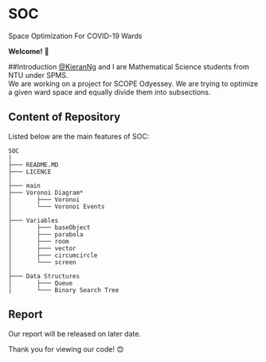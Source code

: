 # SOC
Space Optimization For COVID-19 Wards


**Welcome!** :wave:


##Introduction
[@KieranNg](https://github.com/KieranNg) and I are Mathematical Science students from NTU under SPMS.<br/>
We are working on a project for SCOPE Odyessey. We are trying to optimize a given ward space and equally divide them into subsections.<br/>


## Content of Repository
Listed below are the main features of SOC:<br/>

```
SOC
│
├─── README.MD
├─── LICENCE
│ 
├─── main
├─── Voronoi Diagram*
│       ├─── Voronoi
│       └─── Voronoi Events
│   
├─── Variables
│       ├─── baseObject
│       ├─── parabola
│       ├─── room
│       ├─── vector
│       ├─── circumcircle
│       └─── screen
│   
├─── Data Structures
│       ├─── Queue
│       └─── Binary Search Tree

```

## Report
Our report will be released on later date.<br/>


Thank you for viewing our code! :blush: